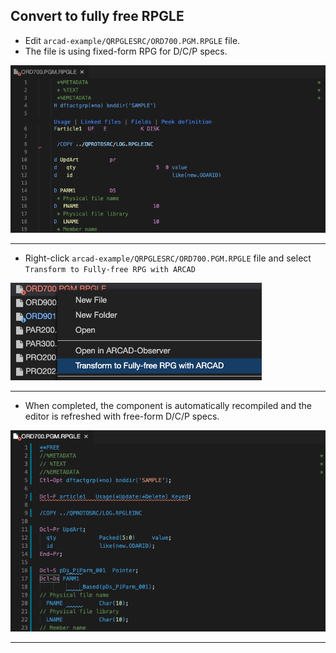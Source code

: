 
<!-- panels:start -->

<!-- div:left-panel -->

## Convert to fully free RPGLE

* Edit `arcad-example/QRPGLESRC/ORD700.PGM.RPGLE` file.
* The file is using fixed-form RPG for D/C/P specs.  

<!-- div:right-panel -->

![](07/transformer_c.png)

<!-- panels:end -->

---

<!-- panels:start -->

<!-- div:left-panel -->

* Right-click `arcad-example/QRPGLESRC/ORD700.PGM.RPGLE` file and select `Transform to Fully-free RPG with ARCAD`

<!-- div:right-panel -->

![](07/transformer_d.png)

<!-- panels:end -->

---
<!-- panels:start -->

<!-- div:left-panel -->

* When completed, the component is automatically recompiled and the editor is refreshed with free-form D/C/P specs.
<!-- * The editor contents are updated with free form D/C/P specs
* Right-click in the editor and select the `IBM i Developer: Convert to Fully-free RPG with ARCAD` option.--> 

<!-- div:right-panel -->

![](07/transformer_e.png)

<!-- panels:end -->

---